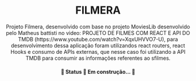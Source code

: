 <h1 align="center">FILMERA</h1>

<p align="center">Projeto Filmera, desenvolvido com base no projeto MoviesLib desenvolvido pelo Matheus battisti no video: PROJETO DE FILMES COM REACT E API DO TMDB (https://www.youtube.com/watch?v=XqxUHVVO7-U), para desenvolvimento dessa aplicação foram utilizandos react routers, react Hooks e consumo de APIs externas, que nesse caso foi utilizando a API TMDB para consumir as informações referentes ao sfilmes. </p>

<h4 align="center"> 
	🚧 Status 🚀 Em construção...  🚧
</h4>
